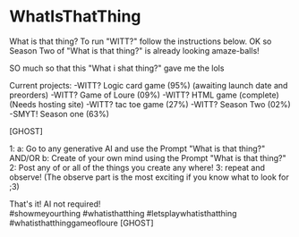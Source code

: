  # WhatIsThatThing
 What is that thing? To run "WITT?" follow the instructions below. 
 OK so Season Two of "What is that thing?" is already looking amaze-balls! 

 SO much so that this "What i shat thing?" gave me the lols 

 Current projects: 
-WITT? Logic card game (95%) (awaiting launch date and preorders) 
-WITT? Game of Loure (09%) 
-WITT? HTML game (complete) (Needs hosting site) 
-WITT? tac toe game (27%) 
-WITT? Season Two (02%) 
-SMYT! Season one (63%) 

 [GHOST] 

 1: a: Go to any generative AI and use the Prompt "What is that thing?" 
 AND/OR 
 b: Create of your own mind using the Prompt "What is that thing?" 
 2: Post any of or all of the things you create any where! 
 3: repeat and observe! (The observe part is the most exciting if you know what to look for ;3) 

 That's it! AI not required!  
 #showmeyourthing #whatisthatthing #letsplaywhatisthatthing #whatisthatthinggameofloure 
 [GHOST]
